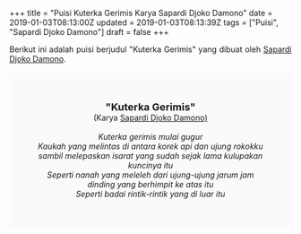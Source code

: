 +++
title = "Puisi Kuterka Gerimis Karya Sapardi Djoko Damono"
date = 2019-01-03T08:13:00Z
updated = 2019-01-03T08:13:39Z
tags = ["Puisi", "Sapardi Djoko Damono"]
draft = false
+++

<div dir="ltr" style="text-align: left;" trbidi="on"><div style="text-align: justify;">Berikut ini adalah puisi berjudul "Kuterka Gerimis" yang dibuat oleh <a href="https://ensiklopedia.kemdikbud.go.id/sastra/artikel/Sapardi_Djoko_Damono" target="_blank">Sapardi Djoko Damono</a>. </div><br /><div style="background: #FAFAFA; font-size: 14px; height: auto; margin: 0 auto; padding: 50px; text-align: center; width: auto;"><span style="font-size: 18px;"><b>"Kuterka Gerimis"</b></span><br />(Karya <a href="https://www.sekata.web.id/tags/sapardi-djoko-damono" target="_blank">Sapardi Djoko Damono)</a> <br /><br /><i>Kuterka gerimis mulai gugur<br />Kaukah yang melintas di antara korek api dan ujung rokokku<br />sambil melepaskan isarat yang sudah sejak lama kulupakan kuncinya itu<br />Seperti nanah yang meleleh dari ujung-ujung jarum jam dinding yang berhimpit ke atas itu<br />Seperti badai rintik-rintik yang di luar itu</i> </div></div>
